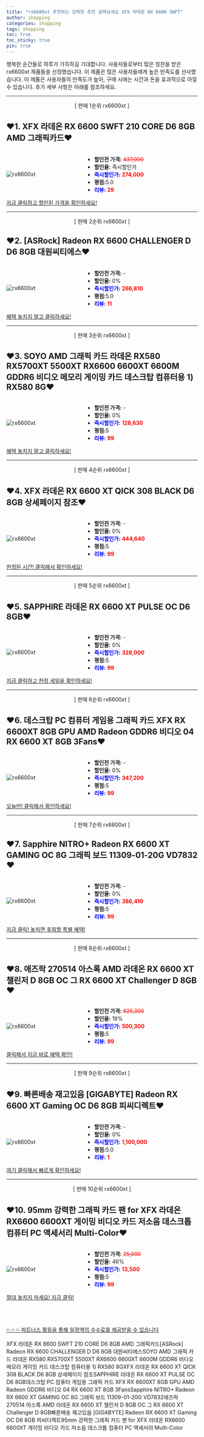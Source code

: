 ```yaml
---
title: "rx6600xt 추천하는 강력한 추천 살펴보세요 XFX 라데온 RX 6600 SWFT"
author: shopping
categories: shopping
tags: shopping
toc: true
toc_sticky: true
pin: true
---
```

행복한 순간들로 하루가 가득하길 기대합니다. 사용자들로부터 많은 칭찬을 받은 rx6600xt 제품들을 선정했습니다. 이 제품은 많은 사용자들에게 높은 만족도를 선사했습니다. 이 제품은 사용자들의 만족도가 높아, 구매 시에는 시간과 돈을 효과적으로 아낄 수 있습니다. 추가 세부 사항은 아래를 참조하세요.

---
<p class="toplist" style="margin: 0 auto; display: block; width: fit-content;">[ 판매 1순위 rx6600xt ]</p>

<h2><strong>❤️1. XFX 라데온 RX 6600 SWFT 210 CORE D6 8GB AMD 그래픽카드❤️</strong></h2>

<div style="display: flex; align-items: center;">
    <div style="flex: 0.4;">
        <img src="https://thumbnail9.coupangcdn.com/thumbnails/remote/230x230ex/image/vendor_inventory/a659/6007f67ebfc0800b8df6aee9e73cc4d16f01f853283cb83571518871d117.jpeg" alt="rx6600xt" style="max-width: 100%;">
    </div>
    <div style="flex: 0.6; margin-left: 10px;">
        <ul>
            <li><strong>할인전 가격:</strong> <del style="color: red;">437,000</del></li>
            <li><strong>할인율:</strong> 즉시할인가</li>
            <li><span style='color:blue'><strong>즉시할인가:</strong></span> <span style='color:red'><strong>274,000</strong></span></li>
            <li><strong>평점:</strong>5.0</li>
            <li><span style='color:blue'><strong>리뷰:</strong></span> <span style='color:red'><strong>29</strong></span></li>
        </ul>
    </div>
</div>
<div class="center">
    <a href="https://selin100587001.github.io?lptag=AF9450613&subid=githubio&pageKey=7645963764&traceid=V0-153&itemId=20330130149&vendorItemId=86839641710" class="myButton">
        지금 클릭하고 할인된 가격을 확인하세요!
    </a>
</div>


---
<p class="toplist" style="margin: 0 auto; display: block; width: fit-content;">[ 판매 2순위 rx6600xt ]</p>

<h2><strong>❤️2. [ASRock] Radeon RX 6600 CHALLENGER D D6 8GB 대원씨티에스❤️</strong></h2>

<div style="display: flex; align-items: center;">
    <div style="flex: 0.4;">
        <img src="https://thumbnail9.coupangcdn.com/thumbnails/remote/230x230ex/image/vendor_inventory/a642/d4cc898e65f2f93103780ef7c32cc01674c67fc73b70996bf26f8c192630.jpg" alt="rx6600xt" style="max-width: 100%;">
    </div>
    <div style="flex: 0.6; margin-left: 10px;">
        <ul>
            <li><strong>할인전 가격:</strong> <del style="color: red;">-</del></li>
            <li><strong>할인율:</strong> 0%</li>
            <li><span style='color:blue'><strong>즉시할인가:</strong></span> <span style='color:red'><strong>266,810</strong></span></li>
            <li><strong>평점:</strong>5.0</li>
            <li><span style='color:blue'><strong>리뷰:</strong></span> <span style='color:red'><strong>11</strong></span></li>
        </ul>
    </div>
</div>
<div class="center">
    <a href="https://selin100587001.github.io?lptag=AF9450613&subid=githubio&pageKey=6649553450&traceid=V0-153&itemId=15231087340&vendorItemId=85725897518" class="myButton">
        혜택 놓치지 말고 클릭하세요!
    </a>
</div>


---
<p class="toplist" style="margin: 0 auto; display: block; width: fit-content;">[ 판매 3순위 rx6600xt ]</p>

<h2><strong>❤️3. SOYO AMD 그래픽 카드 라데온 RX580 RX5700XT 5500XT RX6600 6600XT 6600M GDDR6 비디오 메모리 게이밍 카드 데스크탑 컴퓨터용 1) RX580 8G❤️</strong></h2>

<div style="display: flex; align-items: center;">
    <div style="flex: 0.4;">
        <img src="https://thumbnail7.coupangcdn.com/thumbnails/remote/230x230ex/image/vendor_inventory/4e7e/ccc340f05dbe3886c99040896eed3858d51f823bd9a3b1801ff562412ff1.jpg" alt="rx6600xt" style="max-width: 100%;">
    </div>
    <div style="flex: 0.6; margin-left: 10px;">
        <ul>
            <li><strong>할인전 가격:</strong> <del style="color: red;">-</del></li>
            <li><strong>할인율:</strong> 0%</li>
            <li><span style='color:blue'><strong>즉시할인가:</strong></span> <span style='color:red'><strong>128,630</strong></span></li>
            <li><strong>평점:</strong>5</li>
            <li><span style='color:blue'><strong>리뷰:</strong></span> <span style='color:red'><strong>99</strong></span></li>
        </ul>
    </div>
</div>
<div class="center">
    <a href="https://selin100587001.github.io?lptag=AF9450613&subid=githubio&pageKey=8071986878&traceid=V0-153&itemId=22725654332&vendorItemId=90121169671" class="myButton">
        혜택 놓치지 말고 클릭하세요!
    </a>
</div>


---
<p class="toplist" style="margin: 0 auto; display: block; width: fit-content;">[ 판매 4순위 rx6600xt ]</p>

<h2><strong>❤️4. XFX 라데온 RX 6600 XT QICK 308 BLACK D6 8GB 상세페이지 참조❤️</strong></h2>

<div style="display: flex; align-items: center;">
    <div style="flex: 0.4;">
        <img src="https://thumbnail6.coupangcdn.com/thumbnails/remote/230x230ex/image/vendor_inventory/2f68/c8de58ff35e1fe9be945a751a29c7a081b42a50cf9b21b14aef1986fa5b7.jpg" alt="rx6600xt" style="max-width: 100%;">
    </div>
    <div style="flex: 0.6; margin-left: 10px;">
        <ul>
            <li><strong>할인전 가격:</strong> <del style="color: red;">-</del></li>
            <li><strong>할인율:</strong> 0%</li>
            <li><span style='color:blue'><strong>즉시할인가:</strong></span> <span style='color:red'><strong>444,640</strong></span></li>
            <li><strong>평점:</strong>5</li>
            <li><span style='color:blue'><strong>리뷰:</strong></span> <span style='color:red'><strong>99</strong></span></li>
        </ul>
    </div>
</div>
<div class="center">
    <a href="https://selin100587001.github.io?lptag=AF9450613&subid=githubio&pageKey=6743062814&traceid=V0-153&itemId=15747932622&vendorItemId=88073809248" class="myButton">
        한정된 시간! 클릭해서 확인하세요!
    </a>
</div>


---
<p class="toplist" style="margin: 0 auto; display: block; width: fit-content;">[ 판매 5순위 rx6600xt ]</p>

<h2><strong>❤️5. SAPPHIRE 라데온 RX 6600 XT PULSE OC D6 8GB❤️</strong></h2>

<div style="display: flex; align-items: center;">
    <div style="flex: 0.4;">
        <img src="https://thumbnail6.coupangcdn.com/thumbnails/remote/230x230ex/image/vendor_inventory/f4dc/431d235341d1f2eaa34d7d54c4d3a78cc7c2342b344923f62b7a57b97b05.png" alt="rx6600xt" style="max-width: 100%;">
    </div>
    <div style="flex: 0.6; margin-left: 10px;">
        <ul>
            <li><strong>할인전 가격:</strong> <del style="color: red;">-</del></li>
            <li><strong>할인율:</strong> 0%</li>
            <li><span style='color:blue'><strong>즉시할인가:</strong></span> <span style='color:red'><strong>328,000</strong></span></li>
            <li><strong>평점:</strong>5</li>
            <li><span style='color:blue'><strong>리뷰:</strong></span> <span style='color:red'><strong>99</strong></span></li>
        </ul>
    </div>
</div>
<div class="center">
    <a href="https://selin100587001.github.io?lptag=AF9450613&subid=githubio&pageKey=7422747103&traceid=V0-153&itemId=19259244678&vendorItemId=86374731439" class="myButton">
        지금 클릭하고 한정 세일을 확인하세요!
    </a>
</div>


---
<p class="toplist" style="margin: 0 auto; display: block; width: fit-content;">[ 판매 6순위 rx6600xt ]</p>

<h2><strong>❤️6. 데스크탑 PC 컴퓨터 게임용 그래픽 카드 XFX RX 6600XT 8GB GPU AMD Radeon GDDR6 비디오 04 RX 6600 XT 8GB 3Fans❤️</strong></h2>

<div style="display: flex; align-items: center;">
    <div style="flex: 0.4;">
        <img src="https://thumbnail10.coupangcdn.com/thumbnails/remote/230x230ex/image/vendor_inventory/9010/fb456489ac9b18d1c4c147f8a75e66079624c4339bbcbc78d7880fec9df1.jpg" alt="rx6600xt" style="max-width: 100%;">
    </div>
    <div style="flex: 0.6; margin-left: 10px;">
        <ul>
            <li><strong>할인전 가격:</strong> <del style="color: red;">-</del></li>
            <li><strong>할인율:</strong> 0%</li>
            <li><span style='color:blue'><strong>즉시할인가:</strong></span> <span style='color:red'><strong>347,200</strong></span></li>
            <li><strong>평점:</strong>5</li>
            <li><span style='color:blue'><strong>리뷰:</strong></span> <span style='color:red'><strong>99</strong></span></li>
        </ul>
    </div>
</div>
<div class="center">
    <a href="https://selin100587001.github.io?lptag=AF9450613&subid=githubio&pageKey=7779031130&traceid=V0-153&itemId=21019990624&vendorItemId=88083319623" class="myButton">
        오늘만! 클릭해서 확인하세요!
    </a>
</div>


---
<p class="toplist" style="margin: 0 auto; display: block; width: fit-content;">[ 판매 7순위 rx6600xt ]</p>

<h2><strong>❤️7. Sapphire NITRO+ Radeon RX 6600 XT GAMING OC 8G 그래픽 보드 11309-01-20G VD7832❤️</strong></h2>

<div style="display: flex; align-items: center;">
    <div style="flex: 0.4;">
        <img src="https://thumbnail8.coupangcdn.com/thumbnails/remote/230x230ex/image/vendor_inventory/77b6/da9dc9c62f483f5caccc23df3a46576f886fd5f3a7072360470587d9923c.jpg" alt="rx6600xt" style="max-width: 100%;">
    </div>
    <div style="flex: 0.6; margin-left: 10px;">
        <ul>
            <li><strong>할인전 가격:</strong> <del style="color: red;">-</del></li>
            <li><strong>할인율:</strong> 0%</li>
            <li><span style='color:blue'><strong>즉시할인가:</strong></span> <span style='color:red'><strong>386,410</strong></span></li>
            <li><strong>평점:</strong>5</li>
            <li><span style='color:blue'><strong>리뷰:</strong></span> <span style='color:red'><strong>99</strong></span></li>
        </ul>
    </div>
</div>
<div class="center">
    <a href="https://selin100587001.github.io?lptag=AF9450613&subid=githubio&pageKey=6717772567&traceid=V0-153&itemId=15616837742&vendorItemId=89831605780" class="myButton">
        지금 클릭! 놓치면 후회할 특별 혜택!
    </a>
</div>


---
<p class="toplist" style="margin: 0 auto; display: block; width: fit-content;">[ 판매 8순위 rx6600xt ]</p>

<h2><strong>❤️8. 애즈락 270514 아스록 AMD 라데온 RX 6600 XT 챌린저 D 8GB OC 그 RX 6600 XT Challenger D 8GB❤️</strong></h2>

<div style="display: flex; align-items: center;">
    <div style="flex: 0.4;">
        <img src="https://thumbnail6.coupangcdn.com/thumbnails/remote/230x230ex/image/vendor_inventory/5677/6b6cb4bb59a5457f7f5757172815c4f6a3413dca3a1aa0a415223916c060.jpg" alt="rx6600xt" style="max-width: 100%;">
    </div>
    <div style="flex: 0.6; margin-left: 10px;">
        <ul>
            <li><strong>할인전 가격:</strong> <del style="color: red;">625,300</del></li>
            <li><strong>할인율:</strong> 19%</li>
            <li><span style='color:blue'><strong>즉시할인가:</strong></span> <span style='color:red'><strong>500,300</strong></span></li>
            <li><strong>평점:</strong>5</li>
            <li><span style='color:blue'><strong>리뷰:</strong></span> <span style='color:red'><strong>99</strong></span></li>
        </ul>
    </div>
</div>
<div class="center">
    <a href="https://selin100587001.github.io?lptag=AF9450613&subid=githubio&pageKey=8025684246&traceid=V0-153&itemId=22430251092&vendorItemId=90017483231" class="myButton">
        클릭해서 지금 바로 혜택 확인!
    </a>
</div>


---
<p class="toplist" style="margin: 0 auto; display: block; width: fit-content;">[ 판매 9순위 rx6600xt ]</p>

<h2><strong>❤️9. 빠른배송 재고있음 [GIGABYTE] Radeon RX 6600 XT Gaming OC D6 8GB 피씨디렉트❤️</strong></h2>

<div style="display: flex; align-items: center;">
    <div style="flex: 0.4;">
        <img src="https://thumbnail10.coupangcdn.com/thumbnails/remote/230x230ex/image/vendor_inventory/c8d4/161b13a3b2b040b3ba0457ac3f5b5517572d53647f41309ca41a6ee95819.jpg" alt="rx6600xt" style="max-width: 100%;">
    </div>
    <div style="flex: 0.6; margin-left: 10px;">
        <ul>
            <li><strong>할인전 가격:</strong> <del style="color: red;">-</del></li>
            <li><strong>할인율:</strong> 0%</li>
            <li><span style='color:blue'><strong>즉시할인가:</strong></span> <span style='color:red'><strong>1,100,000</strong></span></li>
            <li><strong>평점:</strong>5.0</li>
            <li><span style='color:blue'><strong>리뷰:</strong></span> <span style='color:red'><strong>1</strong></span></li>
        </ul>
    </div>
</div>
<div class="center">
    <a href="https://selin100587001.github.io?lptag=AF9450613&subid=githubio&pageKey=6340346497&traceid=V0-153&itemId=13298423810&vendorItemId=80572766249" class="myButton">
        여기 클릭해서 빠르게 확인하세요!
    </a>
</div>


---
<p class="toplist" style="margin: 0 auto; display: block; width: fit-content;">[ 판매 10순위 rx6600xt ]</p>

<h2><strong>❤️10. 95mm 강력한 그래픽 카드 팬 for XFX 라데온 RX6600 6600XT 게이밍 비디오 카드 저소음 데스크톱 컴퓨터 PC 액세서리 Multi-Color❤️</strong></h2>

<div style="display: flex; align-items: center;">
    <div style="flex: 0.4;">
        <img src="https://thumbnail8.coupangcdn.com/thumbnails/remote/230x230ex/image/vendor_inventory/93e5/fe707285692004bf5a2f2dfda025717580b7ba6ee01d7bdac0acb539ec69.jpg" alt="rx6600xt" style="max-width: 100%;">
    </div>
    <div style="flex: 0.6; margin-left: 10px;">
        <ul>
            <li><strong>할인전 가격:</strong> <del style="color: red;">25,000</del></li>
            <li><strong>할인율:</strong> 46%</li>
            <li><span style='color:blue'><strong>즉시할인가:</strong></span> <span style='color:red'><strong>13,500</strong></span></li>
            <li><strong>평점:</strong>5</li>
            <li><span style='color:blue'><strong>리뷰:</strong></span> <span style='color:red'><strong>99</strong></span></li>
        </ul>
    </div>
</div>
<div class="center">
    <a href="https://selin100587001.github.io?lptag=AF9450613&subid=githubio&pageKey=8096457297&traceid=V0-153&itemId=22891279978&vendorItemId=90636902912" class="myButton">
        절대 놓치지 마세요! 지금 클릭!
    </a>
</div>

<br><br><br>[💦 💦 💦 파트너스 활동을 통해 일정액의 수수료를 제공받을 수 있습니다](https://link.coupang.com/a/bcpT2c)<br><br>XFX 라데온 RX 6600 SWFT 210 CORE D6 8GB AMD 그래픽카드[ASRock] Radeon RX 6600 CHALLENGER D D6 8GB 대원씨티에스SOYO AMD 그래픽 카드 라데온 RX580 RX5700XT 5500XT RX6600 6600XT 6600M GDDR6 비디오 메모리 게이밍 카드 데스크탑 컴퓨터용 1) RX580 8GXFX 라데온 RX 6600 XT QICK 308 BLACK D6 8GB 상세페이지 참조SAPPHIRE 라데온 RX 6600 XT PULSE OC D6 8GB데스크탑 PC 컴퓨터 게임용 그래픽 카드 XFX RX 6600XT 8GB GPU AMD Radeon GDDR6 비디오 04 RX 6600 XT 8GB 3FansSapphire NITRO+ Radeon RX 6600 XT GAMING OC 8G 그래픽 보드 11309-01-20G VD7832애즈락 270514 아스록 AMD 라데온 RX 6600 XT 챌린저 D 8GB OC 그 RX 6600 XT Challenger D 8GB빠른배송 재고있음 [GIGABYTE] Radeon RX 6600 XT Gaming OC D6 8GB 피씨디렉트95mm 강력한 그래픽 카드 팬 for XFX 라데온 RX6600 6600XT 게이밍 비디오 카드 저소음 데스크톱 컴퓨터 PC 액세서리 Multi-Color